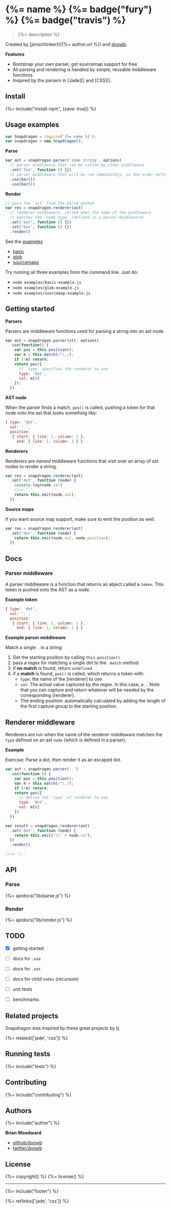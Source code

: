 # {%= name %} {%= badge("fury") %} {%= badge("travis") %}

> {%= description %}

Created by [jonschlinkert]({%= author.url %}) and [doowb](https://github.com/doowb).

**Features**

- Bootstrap your own parser, get sourcemap support for free
- All parsing and rendering is handled by simple, reusable middleware functions
- Inspired by the parsers in [Jade][] and [CSS][].

## Install
{%= include("install-npm", {save: true}) %}

## Usage examples

```js
var Snapdragon = require('{%= name %}');
var snapdragon = new Snapdragon();
```

**Parse**

```js
var ast = snapdragon.parser('some string', options)
  // parser middleware that can be called by other middleware
  .set('foo', function () {})
  // parser middleware that will be run immediately, in the order defined
  .use(bar())
  .use(baz())
```

**Render**

```js
// pass the `ast` from the parse method
var res = snapdragon.renderer(ast)
  // renderer middleware, called when the name of the middleware
  // matches the `node.type` (defined in a parser middleware)
  .set('bar', function () {})
  .set('baz', function () {})
  .render()
```

See the [examples](./examples/)

 - [basic](./examples/basic-example.js)
 - [glob](./examples/glob-example.js)
 - [sourcemaps](./examples/sourcemap-example.js)

Try running all three examples from the command line. Just do:

 - `node examples/basic-example.js`
 - `node examples/glob-example.js`
 - `node examples/sourcemap-example.js`


## Getting started

**Parsers**

Parsers are middleware functions used for parsing a string into an ast node.

```js
var ast = snapdragon.parser(str, options)
  .use(function() {
    var pos = this.position();
    var m = this.match(/^\./);
    if (!m) return;
    return pos({
      // `type` specifies the renderer to use
      type: 'dot',
      val: m[0]
    });
  })
```

**AST node**

When the parser finds a match, `pos()` is called, pushing a token for that node onto the ast that looks something like:

```js
{ type: 'dot',
  val: '.',
  position:
   { start: { line: 1, column: 1 },
     end: { line: 1, column: 2 } }
```

**Renderers**

Renderers are _named_ middleware functions that visit over an array of ast nodes to render a string.


```js
var res = snapdragon.renderer(ast)
  .set('dot', function (node) {
    console.log(node.val)
    //=> '.'
    return this.emit(node.val);
  })
```

**Source maps**

If you want source map support, make sure to emit the position as well.

```js
var res = snapdragon.renderer(ast)
  .set('dot', function (node) {
    return this.emit(node.val, node.position);
  })
```

## Docs

### Parser middleware

A parser middleware is a function that returns an abject called a `token`. This token is pushed onto the AST as a node.

**Example token**

```js
{ type: 'dot',
  val: '.',
  position:
   { start: { line: 1, column: 1 },
     end: { line: 1, column: 2 } }
```

**Example parser middleware**

Match a single `.` in a string:

  1. Get the starting position by calling `this.position()`
  1. pass a regex for matching a single dot to the `.match` method
  1. if **no match** is found, return `undefined`
  1. if a **match** is found, `pos()` is called, which returns a token with:
      * `type`: the name of the [renderer] to use
      * `val`: The actual value captured by the regex. In this case, a `.`. Note that you can capture and return whatever will be needed by the corresponding [renderer].
      * The ending position: automatically calculated by adding the length of the first capture group to the starting position. 


## Renderer middleware

Renderers are run when the name of the renderer middleware matches the `type` defined on an ast `node` (which is defined in a parser).

**Example**

Exercise: Parse a dot, then render it as an escaped dot.

```js
var ast = snapdragon.parser('.')
  .use(function () {
    var pos = this.position();
    var m = this.match(/^\./);
    if (!m) return;
    return pos({
      // define the `type` of renderer to use
      type: 'dot',
      val: m[0]
    })
  })

var result = snapdragon.renderer(ast)
  .set('dot', function (node) {
    return this.emit('\\' + node.val);
  })
  .render()

//=> '\.'
```

## API

### Parse
{%= apidocs("lib/parse.js") %}

### Render
{%= apidocs("lib/render.js") %}

## TODO

- [x] getting started
- [ ] docs for `.use`
- [ ] docs for `.set` 
- [ ] docs for child `nodes` (recursion)
- [ ] unit tests
- [ ] benchmarks


## Related projects

Snapdragon was inspired by these great projects by [tj](https://github.com/tj):

{%= related(['jade', 'css']) %}

## Running tests
{%= include("tests") %}

## Contributing
{%= include("contributing") %}

## Authors
{%= include("author") %}

**Brian Woodward**

+ [github/doowb](https://github.com/doowb)
+ [twitter/doowb](http://twitter.com/doowb)

## License
{%= copyright() %}
{%= license() %}

***

{%= include("footer") %}

{%= reflinks(['jade', 'css']) %}  
